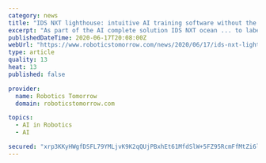 ```yaml
---
category: news
title: "IDS NXT lighthouse: intuitive AI training software without the need for programming"
excerpt: "As part of the AI complete solution IDS NXT ocean ... to label the images (e.g. \"good\" / \"bad\") and then to start the fully automatic training. The generated network can be executed directly on IDS NXT industrial cameras. This turns them into powerful ..."
publishedDateTime: 2020-06-17T20:08:00Z
webUrl: "https://www.roboticstomorrow.com/news/2020/06/17/ids-nxt-lighthouse-intuitive-ai-training-software-without-the-need-for-programming/15379/"
type: article
quality: 13
heat: 13
published: false

provider:
  name: Robotics Tomorrow
  domain: roboticstomorrow.com

topics:
  - AI in Robotics
  - AI

secured: "xrp3KKyHWgfDSFL79YMLjvK9K2qQUjPBxhEt61MfdSlW+5FZ95RcmFfMtZi6lgUgPS9HRyWiS6+C/Q/W9A3ILDREQS75ok7scRLjl8Ok2a7kZwv1kDtGbmcsLGMJg+qN0zO/hTy62ssUltksgVp+Gqy8eCsVI2GrxOIYmOknP8SjQUqVdHfX5ADRJXG0xXv2xh0nTFkgLbPwGcaD8sfW21yi6kHewCqADRQ76pp2ZBnZZSQYl7DvwknWcO/FBg8dg0vupFY2CoIiBgYcLI7L1zU2Xwk5vVjWi9Scp+d/jDY1CKTgh7kA8QtBu7tlM+4Q09CeZKdZ0EUt6IzFwbOAmQ==;TLN8rVM3pbpHUIDGLfQgiQ=="
---
```



